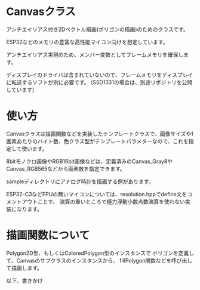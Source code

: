 # Canvasクラス
アンチエイリアス付き2Dベクトル描画(ポリゴンの描画)のためのクラスです。

ESP32などのメモリの豊富な高性能マイコン向けを想定しています。

アンチエイリアス実現のため、メンバー変数としてフレームメモリを確保します。

ディスプレイのドライバは含まれていないので、フレームメモリをディスプレイに転送するソフトが別に必要です。
(SSD1331の場合は、別途リポジトリを公開しています)

# 使い方
Canvasクラスは描画関数などを実装したテンプレートクラスで、画像サイズや1画素あたりのバイト数、色クラス型がテンプレートパラメターなので、これを指定して使います。

8bitモノクロ画像やRGB16bit画像などは、定義済みのCanvas_Gray8やCanvas_RGB565などから画素数を指定できます。

sampleディレクトリにアナログ時計を描画する例があります。

ESP32-C3などFPUの無いマイコンについては、resolution.hppでdefine文をコメントアウトことで、
演算の重いところで極力浮動小数点数演算を使わない実装になります。

# 描画関数について
Polygon2D型、もしくはColoredPolygon型のインスタンスで
ポリゴンを定義して、Canvasのサブクラスのインスタンスから、
fillPolygon関数などを呼び出して描画します。

以下、書きかけ



